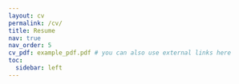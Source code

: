 ```yaml
---
layout: cv
permalink: /cv/
title: Resume
nav: true
nav_order: 5
cv_pdf: example_pdf.pdf # you can also use external links here
toc:
  sidebar: left
---
```

